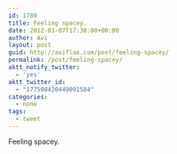 ```yaml
---
id: 1789
title: Feeling spacey.
date: 2012-03-07T17:38:00+00:00
author: Avi
layout: post
guid: http://aviflax.com/post/feeling-spacey/
permalink: /post/feeling-spacey/
aktt_notify_twitter:
  - 'yes'
aktt_twitter_id:
  - "177508420449091584"
categories:
  - none
tags:
  - tweet
---
```

Feeling spacey.